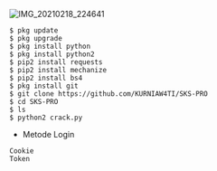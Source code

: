 ![IMG_20210218_224641](https://user-images.githubusercontent.com/78569593/108382341-4dde8e00-723b-11eb-9b55-c6b029700ea3.jpg)

```
$ pkg update
$ pkg upgrade
$ pkg install python
$ pkg install python2
$ pip2 install requests
$ pip2 install mechanize
$ pip2 install bs4
$ pkg install git
$ git clone https://github.com/KURNIAW4TI/SKS-PRO
$ cd SKS-PRO
$ ls
$ python2 crack.py
```


- Metode Login
```
Cookie
Token
```
